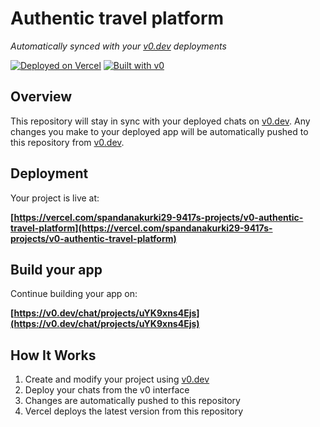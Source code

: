 # Authentic travel platform

*Automatically synced with your [v0.dev](https://v0.dev) deployments*

[![Deployed on Vercel](https://img.shields.io/badge/Deployed%20on-Vercel-black?style=for-the-badge&logo=vercel)](https://vercel.com/spandanakurki29-9417s-projects/v0-authentic-travel-platform)
[![Built with v0](https://img.shields.io/badge/Built%20with-v0.dev-black?style=for-the-badge)](https://v0.dev/chat/projects/uYK9xns4Ejs)

## Overview

This repository will stay in sync with your deployed chats on [v0.dev](https://v0.dev).
Any changes you make to your deployed app will be automatically pushed to this repository from [v0.dev](https://v0.dev).

## Deployment

Your project is live at:

**[https://vercel.com/spandanakurki29-9417s-projects/v0-authentic-travel-platform](https://vercel.com/spandanakurki29-9417s-projects/v0-authentic-travel-platform)**

## Build your app

Continue building your app on:

**[https://v0.dev/chat/projects/uYK9xns4Ejs](https://v0.dev/chat/projects/uYK9xns4Ejs)**

## How It Works

1. Create and modify your project using [v0.dev](https://v0.dev)
2. Deploy your chats from the v0 interface
3. Changes are automatically pushed to this repository
4. Vercel deploys the latest version from this repository

